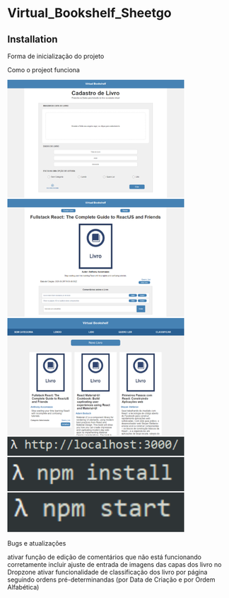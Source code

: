 # Virtual_Bookshelf_Sheetgo

## Installation

Forma de inicialização do projeto


Como o projeot funciona

<img src="https://github.com/ganchar3003/Virtual_Bookshelf_Sheetgo/blob/master/Cadastro.png" alt="avatar" width="400" />

<img src="https://github.com/ganchar3003/Virtual_Bookshelf_Sheetgo/blob/master/book_detail.png" alt="avatar" width="400" />

<img src="https://github.com/ganchar3003/Virtual_Bookshelf_Sheetgo/blob/master/home_virtualBookShelf.png" alt="avatar" width="400" />

<img src="https://github.com/ganchar3003/Virtual_Bookshelf_Sheetgo/blob/master/localhost.png" alt="avatar" width="400" />

<img src="https://github.com/ganchar3003/Virtual_Bookshelf_Sheetgo/blob/master/npm%20install.png" alt="avatar" width="400" />

<img src="https://github.com/ganchar3003/Virtual_Bookshelf_Sheetgo/blob/master/npm%20start.png" alt="avatar" width="400" />


Bugs e atualizações

ativar função de edição de comentários que não está funcionando corretamente
incluir ajuste de entrada de imagens das capas dos livro no Dropzone
ativar funcionalidade de classificação dos livro por página seguindo ordens pré-determinandas (por Data de Criação e por Ordem Alfabética)